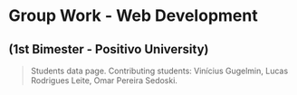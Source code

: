 # Group Work - Web Development
## (1st Bimester - Positivo University)

> Students data page. Contributing students: Vinícius Gugelmin, Lucas Rodrigues Leite, Omar Pereira Sedoski.
